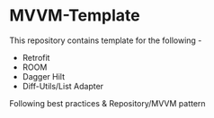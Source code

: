 # MVVM-Template
This repository contains template for the following - 
- Retrofit
- ROOM
- Dagger Hilt
- Diff-Utils/List Adapter

Following best practices & Repository/MVVM pattern  
